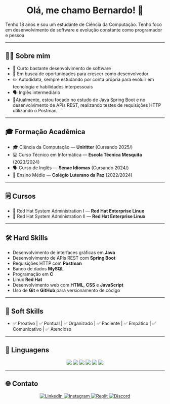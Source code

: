 <h1 align="center">Olá, me chamo Bernardo! 👋</h1>

<p>Tenho 18 anos e sou um estudante de Ciência da Computação. Tenho foco em desenvolvimento de software e evolução constante como programador e pessoa</p>

---

## 👨‍💻 Sobre mim
- 🚀 Curto bastante desenvolvimento de software
- 🎯 Em busca de oportunidades para crescer como desenvolvedor
- ✏️ Autodidata, sempre estudando por conta própria para evoluir em tecnologia e habilidades interpessoais
- 🗣️ Inglês intermediário
- 🍃Atualmente, estou focado no estudo de Java Spring Boot e no desenvolvimento de APIs REST, realizando testes de requisições HTTP utilizando o Postman.

---

## 🎓 Formação Acadêmica
- 🎓 Ciência da Computação — **Uniritter** (Cursando 2025/)
- 💻 Curso Técnico em Informática — **Escola Técnica Mesquita** (2023/2024)
- 🗣️ Curso de Inglês — **Senac Idiomas** (Cursando 2024/)
- 📓 Ensino Médio — **Colégio Luterano da Paz** (2022/2024)

---
## 🗒️ Cursos
- 🐧 Red Hat System Administration I — **Red Hat Enterprise Linux**
- 🐧 Red Hat System Administration II — **Red Hat Enterprise Linux**

---

## 🛠️ Hard Skills
- Desenvolvimento de interfaces gráficas em **Java**
- Desenvolvimento de APIs REST com **Spring Boot**
- Requisições HTTP com **Postman**
- Banco de dados **MySQL**
- Programação em **C**
- Linux **Red Hat**
- Desenvolvimento web com **HTML**, **CSS** e **JavaScript**
- Uso de **Git** e **GitHub** para versionamento de código

---

## 🤝 Soft Skills
- ✅ Proativo | ✅ Pontual | ✅ Organizado | ✅ Paciente | ✅ Empático | ✅ Comunicativo | ✅ Atencioso

---

## 🚀 Linguagens
<div align="center">
  <img src="https://img.shields.io/badge/Java-ED8B00?style=for-the-badge&logo=java&logoColor=white"/>
  <img src="https://img.shields.io/badge/MySQL-005C84?style=for-the-badge&logo=mysql&logoColor=white"/>
  <img src="https://img.shields.io/badge/C-00599C?style=for-the-badge&logo=c&logoColor=white"/>
  <img src="https://img.shields.io/badge/HTML5-E34F26?style=for-the-badge&logo=html5&logoColor=white"/>
  <img src="https://img.shields.io/badge/CSS3-1572B6?style=for-the-badge&logo=css3&logoColor=white"/>
  <img src="https://img.shields.io/badge/JavaScript-F7DF1E?style=for-the-badge&logo=javascript&logoColor=black"/>
</div>



---

## 🌐 Contato
<div align="center">
  <a href="https://www.linkedin.com/in/bernardosinhorelli/" target="_blank">
    <img src="https://img.shields.io/badge/LinkedIn-0077B5?style=for-the-badge&logo=linkedin&logoColor=white" alt="LinkedIn"/>
  </a>
  <a href="https://www.instagram.com/bernardo_2840/" target="_blank">
    <img src="https://img.shields.io/badge/Instagram-E4405F?style=for-the-badge&logo=instagram&logoColor=white" alt="Instagram"/>
  </a>
  <a href="https://replit.com/@Bezin348" target="_blank">
    <img src="https://img.shields.io/badge/Replit-667881?style=for-the-badge&logo=replit&logoColor=white" alt="Replit"/>
  </a>
  <a href="https://discord.com/users/543664865886339083" target="_blank">
    <img src="https://img.shields.io/badge/Discord-5865F2?style=for-the-badge&logo=discord&logoColor=white" alt="Discord"/>
  </a>
</div>
